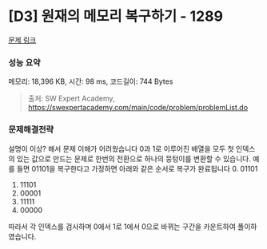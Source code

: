 # [D3] 원재의 메모리 복구하기 - 1289 

[문제 링크](https://swexpertacademy.com/main/code/problem/problemDetail.do?contestProbId=AV19AcoKI9sCFAZN) 

### 성능 요약

메모리: 18,396 KB, 시간: 98 ms, 코드길이: 744 Bytes



> 출처: SW Expert Academy, https://swexpertacademy.com/main/code/problem/problemList.do


### 문제해결전략
설명이 이상? 해서 문제 이해가 어려웠습니다
0과 1로 이루어진 배열을 모두 첫 인덱스의 있는 값으로 만드는 문제로 한번의 전환으로 하나의 뭉텅이를 변환할 수 있습니다.
예를 들면 01101을 복구한다고 가정하면 아래와 같은 순서로 복구가 완료됩니다
  0. 01101
  1. 11101
  2. 00001
  3. 11111
  4. 00000
     
따라서 각 인덱스를 검사하며 0에서 1로 1에서 0으로 바뀌는 구간을 카운트하여 풀이하였습니다.
